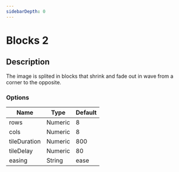 ```yaml
---
sidebarDepth: 0
---
```


# Blocks 2

## Description

The image is splited in blocks that shrink and fade out in wave from a corner to the opposite.

### Options

| Name | Type | Default |
|------|------|---------|
| rows | Numeric | 8 |
| cols | Numeric | 8 |
| tileDuration | Numeric | 800 |
| tileDelay | Numeric | 80 |
| easing | String | ease |
